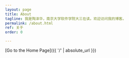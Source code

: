 ```yaml
---
layout: page
title: About
tagline: 我是陶泽华，南京大学软件学院大三在读。欢迎访问我的博客。
permalink: /about.html
ref: 关于
order: 0

---
```





[Go to the Home Page]({{ '/' | absolute_url }})

